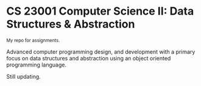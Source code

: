 <h1>CS 23001 Computer Science II: Data Structures & Abstraction </h1>
<small>My repo for assignments.</small>
<p> Advanced computer programming design, and development with a primary focus on data structures and abstraction using an object oriented programming language.</p>
<p>Still updating. </p>
